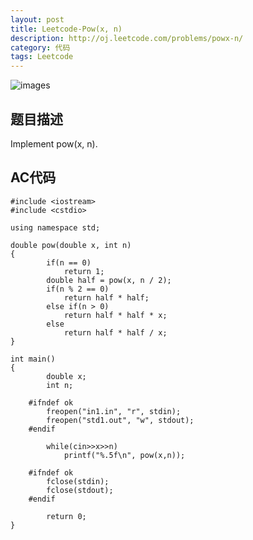 ```yaml
---
layout: post
title: Leetcode-Pow(x, n)
description: http://oj.leetcode.com/problems/powx-n/
category: 代码
tags: Leetcode
---
```

![images](http://media-cache-cd0.pinimg.com/736x/56/50/16/5650160a965d88219ad9833eda67dd37.jpg)
## 题目描述

Implement pow(x, n).

## AC代码
    #include <iostream>
    #include <cstdio>
    
    using namespace std;
    
    double pow(double x, int n)
    {
        	if(n == 0)
        		return 1;
        	double half = pow(x, n / 2);
        	if(n % 2 == 0)
        		return half * half;
        	else if(n > 0)
        		return half * half * x;
        	else
        		return half * half / x;
    }
    
    int main()
    {
        	double x;
        	int n;
        
        #ifndef ok
        	freopen("in1.in", "r", stdin);
        	freopen("std1.out", "w", stdout);
        #endif
        
        	while(cin>>x>>n)
        		printf("%.5f\n", pow(x,n));
        
        #ifndef ok
        	fclose(stdin);
        	fclose(stdout);
        #endif
        
        	return 0;
    }
    